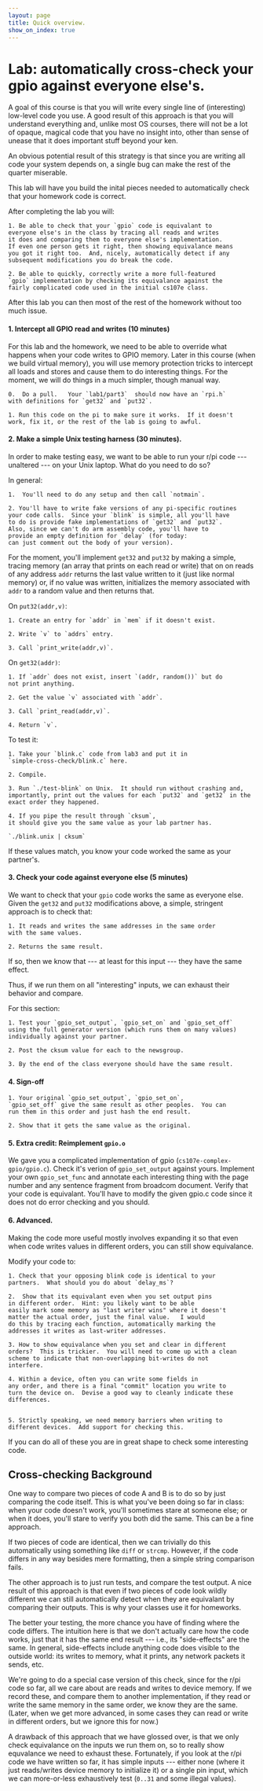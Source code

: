 ```yaml
---
layout: page
title: Quick overview.
show_on_index: true
---
```


Lab: automatically cross-check your gpio against everyone else's.
======================================================================

A goal of this course is that you will write every single line of
(interesting) low-level code you use.  A good result of this approach is
that you will understand everything and, unlike most OS courses, there
will not be a lot of opaque, magical code that you have no insight into,
other than sense of unease that it does important stuff beyond your ken.

An obvious potential result of this strategy is that since you
are writing all code your system depends on, a single bug can
make the rest of the quarter miserable.  

This lab will have you build the inital pieces needed to automatically
check that your homework code is correct.

After completing the lab you will:

	1. Be able to check that your `gpio` code is equivalant to
	everyone else's in the class by tracing all reads and writes
	it does and comparing them to everyone else's implementation.
	If even one person gets it right, then showing equivalance means
	you got it right too.  And, nicely, automatically detect if any
	subsequent modifications you do break the code.

	2. Be able to quickly, correctly write a more full-featured
	`gpio` implementation by checking its equivalance against the
	fairly complicated code used in the initial cs107e class.

After this lab you can then most of the rest of the homework without too
much issue.

#### 1. Intercept all GPIO read and writes (10 minutes)

For this lab and the homework, we need to be able to override what
happens when your code writes to GPIO memory.  Later in this course
(when we build virtual memory), you will use memory protection tricks to
intercept all loads and stores and cause them to do interesting things.
For the moment, we will do things in a much simpler, though manual way.

	0.  Do a pull.	 Your `lab1/part3`  should now have an `rpi.h`
	with definitions for `get32` and `put32`.

	1. Run this code on the pi to make sure it works.  If it doesn't
	work, fix it, or the rest of the lab is going to awful.  

#### 2. Make a simple Unix testing harness (30 minutes).

In order to make testing easy, we want to be able to run your r/pi code ---
unaltered --- on your Unix laptop.  What do you need to do so?  

In general:
	
	1.  You'll need to do any setup and then call `notmain`.

	2. You'll have to write fake versions of any pi-specific routines
	your code calls.  Since your `blink` is simple, all you'll have
	to do is provide fake implementations of `get32` and `put32`.
	Also, since we can't do arm assembly code, you'll have to 
	provide an empty definition for `delay` (for today: 
	can just comment out the body of your version).

For the moment, you'll implement `get32` and `put32` by making a simple,
tracing memory (an array that prints on each read or write) that on on
reads of any address `addr` returns the last value written to it (just
like normal memory) or, if no value was written, initializes the memory
associated with `addr` to a random value and then returns that.

On `put32(addr,v)`: 

	1. Create an entry for `addr` in `mem` if it doesn't exist.

	2. Write `v` to `addrs` entry.

	3. Call `print_write(addr,v)`.

On `get32(addr)`:

	1. If `addr` does not exist, insert `(addr, random())` but do
	not print anything.

	2. Get the value `v` associated with `addr`.

	3. Call `print_read(addr,v)`.

	4. Return `v`.


To test it:

	1. Take your `blink.c` code from lab3 and put it in
	`simple-cross-check/blink.c` here.

	2. Compile.

	3. Run `./test-blink` on Unix.  It should run without crashing and,
	importantly, print out the values for each `put32` and `get32` in the
	exact order they happened.  

	4. If you pipe the result through `cksum`,
	it should give you the same value as your lab partner has.

	`./blink.unix | cksum`

If these values match, you know your code worked the same as your partner's.

#### 3. Check your code against everyone else (5 minutes)

We want to check that your `gpio` code works the same as everyone
else.  Given the `get32` and `put32` modifications above, a 
simple, stringent approach is to check that:

	1. It reads and writes the same addresses in the same order 
	with the same values.

	2. Returns the same result.  

If so, then we know that --- at least for this input --- they have the
same effect.

Thus, if we run them on all "interesting" inputs, we can exhaust their
behavior and compare.

For this section:

	1. Test your `gpio_set_output`, `gpio_set_on` and `gpio_set_off`
	using the full generator version (which runs them on many values)
	individually against your partner.   

	2. Post the cksum value for each to the newsgroup.

	3. By the end of the class everyone should have the same result.


#### 4. Sign-off

	1. Your original `gpio_set_output`, `gpio_set_on`,
	`gpio_set_off` give the same result as other peoples.  You can
	run them in this order and just hash the end result.

	2. Show that it gets the same value as the original.

#### 5. Extra credit: Reimplement `gpio.o`

We gave you a complicated implementation of gpio
(`cs107e-complex-gpio/gpio.c`).  Check it's verion of `gpio_set_output`
against yours.  Implement your own `gpio_set_func` and annotate each
interesting thing with the page number and any sentence fragment from
broadcom document.   Verify that your code is equivalant.  You'll have
to modify the given gpio.c code since it does not do error checking and
you should.

#### 6. Advanced.

Making the code more useful mostly involves expanding it so that 
even when code writes values in different orders, you can still
show equivalance.

Modify your code to:

	1. Check that your opposing blink code is identical to your 
	partners.  What should you do about `delay_ms`?

	2.  Show that its equivalant even when you set output pins
	in different order.  Hint: you likely want to be able 
	easily mark some memory as "last writer wins" where it doesn't
	matter the actual order, just the final value.   I would 
	do this by tracing each function, automatically marking the 
	addresses it writes as last-writer addresses.

	3. How to show equivalance when you set and clear in different
	orders?  This is trickier.  You will need to come up with a clean
	scheme to indicate that non-overlapping bit-writes do not 
	interfere.

	4. Within a device, often you can write some fields in 
	any order, and there is a final "commit" location you write to
	turn the device on.  Devise a good way to cleanly indicate these
	differences.


	5. Strictly speaking, we need memory barriers when writing to
	different devices.  Add support for checking this.

If you can do all of these you are in great shape to check some
interesting code.

Cross-checking Background
---------------------------------------------------------------------

One way to compare two pieces of code A and B is to do so by just
comparing the code itself.    This is what you've been doing so far
in class: when your code doesn't work, you'll sometimes stare at 
someone else; or when it does, you'll stare to verify you both did 
the same.  This can be a fine approach.

If two pieces of code are identical, then we can trivially do this
automatically using something like `diff` or `strcmp`.  However, if the
code differs in any way besides mere formatting, then a simple string
comparison fails.

The other approach is to just run tests, and compare the test output.
A nice result of this approach is that even if two pieces of code
look wildly different we can still automatically detect when they are
equivalant by comparing their outputs.  This is why your classes use
it for homeworks.

The better your testing, the more chance you have of finding where
the code differs.  The intuition here is that we don't actually care
how the code works, just that it has the same end result --- i.e., its
"side-effects" are the same.  In general, side-effects include anything
code does visible to the outside world: its writes to memory, what it
prints, any network packets it sends, etc.

We're going to do a special case version of this check, since for the r/pi
code so far, all we care about are reads and writes to device memory.
If we record these, and compare them to another implementation, if
they read or write the same memory in the same order, we know they are
the same.  (Later, when we get more advanced, in some cases they can
read or write in different orders, but we ignore this for now.)

A drawback of this approach that we have glossed over, is that we
only check equivalance on the inputs we run them on, so to really show
equvalance we need to exhaust these.  Fortunately, if you look at the
r/pi code we have written so far, it has simple inputs --- either none
(where it just reads/writes device memory to initialize it) or a single
pin input, which we can more-or-less exhaustively test (`0..31` and some
illegal values).
